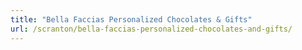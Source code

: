 ```yaml
---
title: "Bella Faccias Personalized Chocolates & Gifts"
url: /scranton/bella-faccias-personalized-chocolates-and-gifts/
---
```

